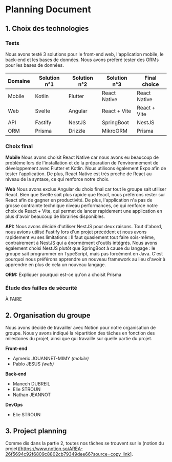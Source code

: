# Planning Document

## 1. Choix des technologies

### Tests

Nous avons testé 3 solutions pour le front-end web, l'application mobile, le back-end et les bases de données. 
Nous avons préféré tester des ORMs pour les bases de données.

| Domaine | Solution n°1 | Solution n°2 | Solution n°3 | Final choice |
|---------|--------------|--------------|--------------|--------------|
| Mobile  | Kotlin       | Flutter      | React Native | React Native |
| Web     | Svelte       | Angular      | React + Vite | React + Vite |
| API     | Fastify      | NestJS       | SpringBoot   | NestJS       |
| ORM     | Prisma       | Drizzle      | MikroORM     | Prisma       |

### Choix final

**Mobile**
Nous avons choisit React Native car nous avons eu beaucoup de problème lors de l'installation et de la préparation de l'environnement de développement avec Flutter et Kotlin.
Nous utilisons également Expo afin de tester l'application. De plus, React Native est très proche de React au niveau de la syntaxe, ce qui renforce notre choix.

**Web**
Nous avons exclus Angular du choix final car tout le groupe sait utiliser React.
Bien que Svelte soit plus rapide que React, nous préférons rester sur React afin de gagner en productivité.
De plus, l'application n'a pas de grosse contrainte technique niveau performances, ce qui renforce notre choix de React + Vite, qui permet de lancer rapidement une application
en plus d'avoir beaucoup de librairies disponibles.

**API:**
Nous avons décidé d'utiliser NestJS pour deux raisons. 
Tout d'abord, nous avions utilisé Fastify lors d'un projet précédent et nous avons rapidement vu ses limitations : Il faut quasiement tout faire sois-même, contrairement à NestJS qui a énormément d'outils intégrés.
Nous avons également choisi NestJS plutôt que SpringBoot à cause du langage : le groupe sait programmer en TypeScript, mais pas forcément en Java.
C'est pourquoi nous préférons apprendre un nouveau framework au lieu d'avoir à apprendre en plus de cela un nouveau langage.

**ORM:**
Expliquer pourquoi est-ce qu'on a choisit Prisma

### Étude des failles de sécurité

À FAIRE

## 2. Organisation du groupe

Nous avons décidé de travailler avec Notion pour notre organisation de groupe. Nous y avons indiqué la répartition des tâches en fonction des milestones du projet, ainsi que qui travaille sur quelle partie du projet.

**Front-end**
- Aymeric JOUANNET-MIMY *(mobile)*
- Pablo JESUS *(web)*

**Back-end**
- Manech DUBREIL
- Elie STROUN
- Nathan JEANNOT

**DevOps**
- Elie STROUN

## 3. Project planning

Comme dis dans la partie 2, toutes nos tâches se trouvent sur le (notion du projet)[https://www.notion.so/AREA-26f5694c92f6809c8802cb79349dee66?source=copy_link].
